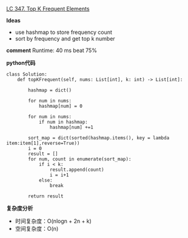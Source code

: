 [LC 347. Top K Frequent Elements](https://leetcode-cn.com/problems/top-k-frequent-elements/)

**Ideas**
- use hashmap to store frequency count
- sort by frequency and get top k number


**comment**
Runtime: 40 ms beat 75%


**python代码**
```
class Solution:
    def topKFrequent(self, nums: List[int], k: int) -> List[int]:

        hashmap = dict()

        for num in nums:
            hashmap[num] = 0

        for num in nums:
            if num in hashmap:
                hashmap[num] +=1
                
        sort_map = dict(sorted(hashmap.items(), key = lambda item:item[1],reverse=True))
        i = 0
        result = []
        for num, count in enumerate(sort_map):
            if i < k:
                result.append(count)
                i = i+1
            else:
                break

        return result
```

**复杂度分析**
- 时间复杂度：O(nlogn + 2n + k)
- 空间复杂度：O(n)